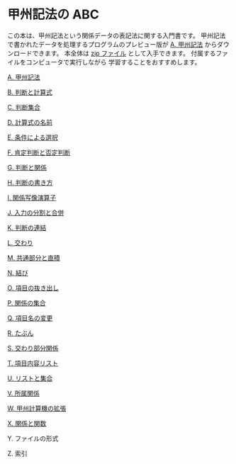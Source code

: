 <!-- -*- encoding: utf-8 -*- -->

# 甲州記法の ABC


この本は、甲州記法という関係データの表記法に関する入門書です。
甲州記法で書かれたデータを処理するプログラムのプレビュー版が
[A. 甲州記法][A] からダウンロードできます。
本全体は [zip ファイル][zip] として入手できます。
付属するファイルをコンピュータで実行しながら
学習することをおすすめします。


[A. 甲州記法][A]

[B. 判断と計算式][B]

[C. 判断集合][C]

[D. 計算式の名前][D]

[E. 条件による選択][E]

[F. 肯定判断と否定判断][F]

[G. 判断と関係][G]

[H. 判断の書き方][H]

[I. 関係写像演算子][I]

[J. 入力の分割と合併][J]

[K. 判断の連結][K]

[L. 交わり][L]

[M. 共通部分と直積][M]

[N. 結び][N]

[O. 項目の抜き出し][O]

[P. 関係の集合][P]

[Q. 項目名の変更][Q]

[R. たぶん][R]

[S. 交わり部分関係][S]

[T. 項目内容リスト][T]

[U. リストと集合][U]

[V. 所属関係][V]

[W. 甲州計算機の拡張][W]

[X. 関係と関数][X]

Y. ファイルの形式

Z. 索引


[A]: https://github.com/seinokatsuhiro/abc-of-koshucode/tree/master/draft/section/A
[B]: https://github.com/seinokatsuhiro/abc-of-koshucode/tree/master/draft/section/B
[C]: https://github.com/seinokatsuhiro/abc-of-koshucode/tree/master/draft/section/C
[D]: https://github.com/seinokatsuhiro/abc-of-koshucode/tree/master/draft/section/D
[E]: https://github.com/seinokatsuhiro/abc-of-koshucode/tree/master/draft/section/E
[F]: https://github.com/seinokatsuhiro/abc-of-koshucode/tree/master/draft/section/F
[G]: https://github.com/seinokatsuhiro/abc-of-koshucode/tree/master/draft/section/G
[H]: https://github.com/seinokatsuhiro/abc-of-koshucode/tree/master/draft/section/H
[I]: https://github.com/seinokatsuhiro/abc-of-koshucode/tree/master/draft/section/I
[J]: https://github.com/seinokatsuhiro/abc-of-koshucode/tree/master/draft/section/J
[K]: https://github.com/seinokatsuhiro/abc-of-koshucode/tree/master/draft/section/K
[L]: https://github.com/seinokatsuhiro/abc-of-koshucode/tree/master/draft/section/L
[M]: https://github.com/seinokatsuhiro/abc-of-koshucode/tree/master/draft/section/M
[N]: https://github.com/seinokatsuhiro/abc-of-koshucode/tree/master/draft/section/N
[O]: https://github.com/seinokatsuhiro/abc-of-koshucode/tree/master/draft/section/O
[P]: https://github.com/seinokatsuhiro/abc-of-koshucode/tree/master/draft/section/P
[Q]: https://github.com/seinokatsuhiro/abc-of-koshucode/tree/master/draft/section/Q
[R]: https://github.com/seinokatsuhiro/abc-of-koshucode/tree/master/draft/section/R
[S]: https://github.com/seinokatsuhiro/abc-of-koshucode/tree/master/draft/section/S
[T]: https://github.com/seinokatsuhiro/abc-of-koshucode/tree/master/draft/section/T
[U]: https://github.com/seinokatsuhiro/abc-of-koshucode/tree/master/draft/section/U
[V]: https://github.com/seinokatsuhiro/abc-of-koshucode/tree/master/draft/section/V
[W]: https://github.com/seinokatsuhiro/abc-of-koshucode/tree/master/draft/section/W
[X]: https://github.com/seinokatsuhiro/abc-of-koshucode/tree/master/draft/section/X
[Y]: https://github.com/seinokatsuhiro/abc-of-koshucode/tree/master/draft/section/Y
[Z]: https://github.com/seinokatsuhiro/abc-of-koshucode/tree/master/draft/section/Z

[zip]: https://github.com/seinokatsuhiro/abc-of-koshucode/archive/master.zip

